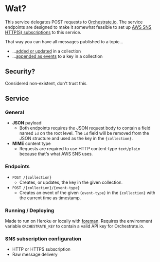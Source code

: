 # Wat?
This service delegates POST requests to [Orchestrate.io](http://orchestrate.io). The service endpoints are designed to make it somewhat feasible to set up [AWS SNS HTTP(S) subscriptions](http://docs.aws.amazon.com/sns/latest/dg/SendMessageToHttp.html) to this service.

That way you can have all messages published to a topic...

* ...[added or updated](https://orchestrate.io/docs/api/#key/value/put-\(create/update\)) in a collection
* ...[appended as events](https://orchestrate.io/docs/api/#events/put) to a key in a collection

## Security?
Considered non-existent, don't trust this.

## Service

### General
* **JSON** payload
   * Both endpoints requires the JSON request body to contain a field named `id` on the root level. The `id` field will be removed from the JSON structure and used as the key in the `{collection}`.
* **MIME** content type
   * Requests are required to use HTTP content-type `text/plain` because that's what AWS SNS uses.

### Endpoints

* `POST /{collection}`
   * Creates, or updates, the key in the given collection.
* `POST /{collection}/{event-type}`
   * Creates an event of the given `{event-type}` in the `{collection}` with the current time as timestamp.

### Running / Deploying
Made to run on Heroku or locally with [foreman](http://ddollar.github.io/foreman/). Requires the environment variable `ORCHESTRATE_KEY` to contain a valid API key for Orchestrate.io.

### SNS subscription configuration
* HTTP or HTTPS subscription
* Raw message delivery
